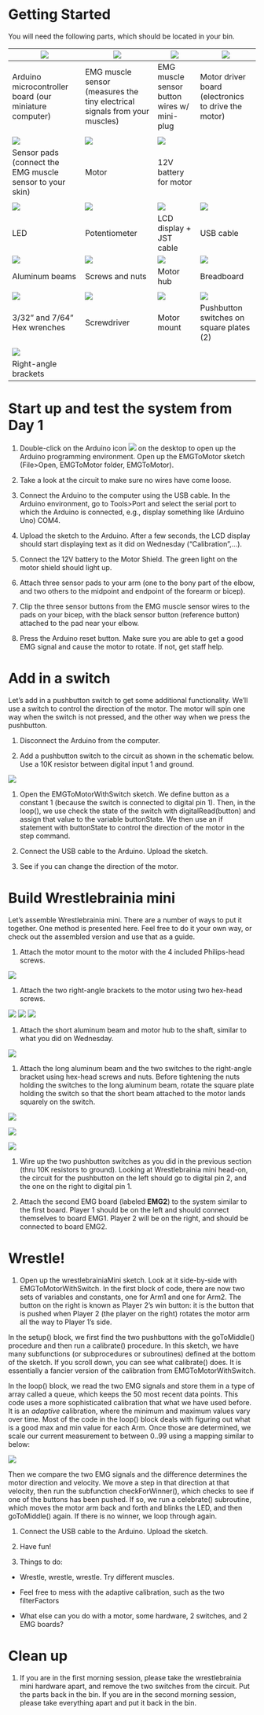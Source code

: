 Getting Started
===============

You will need the following parts, which should be located in your bin.

| ![](./media/image1.jpeg)                                 | ![](./media/image2.jpeg)                                                   | ![](./media/image3.jpeg)                    | ![](./media/image4.jpeg)                            |
|----------------------------------------------------------|----------------------------------------------------------------------------|---------------------------------------------|-----------------------------------------------------|
| Arduino microcontroller board (our miniature computer)   | EMG muscle sensor (measures the tiny electrical signals from your muscles) | EMG muscle sensor button wires w/ mini-plug | Motor driver board (electronics to drive the motor) |
|                                                          |                                                                            |                                             |                                                     |
| ![](./media/image5.jpeg)                                 | ![](./media/image7.jpeg)                    | ![](./media/image8.jpeg)                            |
| Sensor pads (connect the EMG muscle sensor to your skin) | Motor                                       | 12V battery for motor                               |
|                                                          |                                                                            |                                             |                                                     |
| ![](./media/image9.jpeg)                                 | ![](./media/image10.jpeg)                                                  | ![](./media/image11.jpeg)                   | ![](./media/image12.jpeg)                           |
| LED                                                      | Potentiometer                                                              | LCD display + JST cable                                 | USB cable                                           |
| ![](./media/image13.jpeg)                                | ![](./media/image14.jpeg)                                                  | ![](./media/image15.jpeg)                   | ![](./media/image16.jpeg)                           |
| Aluminum beams                                           | Screws and nuts                                                            | Motor hub                                   | Breadboard                                          |
|                                                          |                                                                            |                                             |                                                     |
| ![](./media/image17.jpeg)                                | ![](./media/image18.jpeg)                                                  | ![](./media/image19.jpeg)                   | ![](./media/image20.jpeg)                           |
| 3/32” and 7/64” Hex wrenches                             | Screwdriver                                                                | Motor mount                                 | Pushbutton switches on square plates (2)                               |
|                                                          |                                                                            |                                             |                                                     |
| ![](./media/image21.jpeg)                                |                                             |                                                     |
| Right-angle brackets                                     |                                             |                                                     |

Start up and test the system from Day 1
===========================================

1.  Double-click on the Arduino icon ![](./media/image23.jpeg) on the desktop to open up the Arduino programming environment. Open up the EMGToMotor sketch (File&gt;Open, EMGToMotor folder, EMGToMotor).

2.  Take a look at the circuit to make sure no wires have come loose.

3.  Connect the Arduino to the computer using the USB cable. In the Arduino environment, go to Tools&gt;Port and select the serial port to which the Arduino is connected, e.g., display something like (Arduino Uno) COM4.

4.  Upload the sketch to the Arduino. After a few seconds, the LCD display should start displaying text as it did on Wednesday (“Calibration”,…).

5.  Connect the 12V battery to the Motor Shield. The green light on the motor shield should light up.

6.  Attach three sensor pads to your arm (one to the bony part of the elbow, and two others to the midpoint and endpoint of the forearm or bicep).

7.  Clip the three sensor buttons from the EMG muscle sensor wires to the pads on your bicep, with the black sensor button (reference button) attached to the pad near your elbow.

8.  Press the Arduino reset button. Make sure you are able to get a good EMG signal and cause the motor to rotate. If not, get staff help.

Add in a switch
===============

Let’s add in a pushbutton switch to get some additional functionality. We’ll use a switch to control the direction of the motor. The motor will spin one way when the switch is not pressed, and the other way when we press the pushbutton.

1.  Disconnect the Arduino from the computer.

2.  Add a pushbutton switch to the circuit as shown in the schematic below. Use a 10K resistor between digital input 1 and ground.

![](./media/image24.png)

1.  Open the EMGToMotorWithSwitch sketch. We define button as a constant 1 (because the switch is connected to digital pin 1). Then, in the loop(), we use check the state of the switch with digitalRead(button) and assign that value to the variable buttonState. We then use an if statement with buttonState to control the direction of the motor in the step command.

2.  Connect the USB cable to the Arduino. Upload the sketch.

3.  See if you can change the direction of the motor.

Build Wrestlebrainia mini
=========================

Let’s assemble Wrestlebrainia mini. There are a number of ways to put it together. One method is presented here. Feel free to do it your own way, or check out the assembled version and use that as a guide.

1.  Attach the motor mount to the motor with the 4 included Philips-head screws.

![](./media/image25.jpeg)

1.  Attach the two right-angle brackets to the motor using two hex-head screws.

![](./media/image26.jpeg) ![](./media/image27.jpeg) ![](./media/image28.jpeg)

1.  Attach the short aluminum beam and motor hub to the shaft, similar to what you did on Wednesday.

![](./media/image29.jpeg)

1.  Attach the long aluminum beam and the two switches to the right-angle bracket using hex-head screws and nuts. Before tightening the nuts holding the switches to the long aluminum beam, rotate the square plate holding the switch so that the short beam attached to the motor lands squarely on the switch.

![](./media/image30.jpeg)

![](./media/image31.jpeg)

![](./media/image32.jpeg)

1.  Wire up the two pushbutton switches as you did in the previous section (thru 10K resistors to ground). Looking at Wrestlebrainia mini head-on, the circuit for the pushbutton on the left should go to digital pin 2, and the one on the right to digital pin 1.

2.  Attach the second EMG board (labeled **EMG2**) to the system similar to the first board. Player 1 should be on the left and should connect themselves to board EMG1. Player 2 will be on the right, and should be connected to board EMG2.



Wrestle!
========

1.  Open up the wrestlebrainiaMini sketch. Look at it side-by-side with EMGToMotorWithSwitch. In the first block of code, there are now two sets of variables and constants, one for Arm1 and one for Arm2. The button on the right is known as Player 2’s win button: it is the button that is pushed when Player 2 (the player on the right) rotates the motor arm all the way to Player 1’s side.

In the setup() block, we first find the two pushbuttons with the goToMiddle() procedure and then run a calibrate() procedure. In this sketch, we have many subfunctions (or subprocedures or subroutines) defined at the bottom of the sketch. If you scroll down, you can see what calibrate() does. It is essentially a fancier version of the calibration from EMGToMotorWithSwitch.

In the loop() block, we read the two EMG signals and store them in a type of array called a queue, which keeps the 50 most recent data points. This code uses a more sophisticated calibration that what we have used before. It is an *adaptive* calibration, where the minimum and maximum values vary over time. Most of the code in the loop() block deals with figuring out what is a good max and min value for each Arm. Once those are determined, we scale our current measurement to between 0..99 using a mapping similar to below:

![](./media/image33.png)

Then we compare the two EMG signals and the difference determines the motor direction and velocity. We move a step in that direction at that velocity, then run the subfunction checkForWinner(), which checks to see if one of the buttons has been pushed. If so, we run a celebrate() subroutine, which moves the motor arm back and forth and blinks the LED, and then goToMiddle() again. If there is no winner, we loop through again.

1.  Connect the USB cable to the Arduino. Upload the sketch.

2.  Have fun!

3.  Things to do:

-   Wrestle, wrestle, wrestle. Try different muscles.

-   Feel free to mess with the adaptive calibration, such as the two filterFactors

-   What else can you do with a motor, some hardware, 2 switches, and 2 EMG boards?

Clean up
========

1.  If you are in the first morning session, please take the wrestlebrainia mini hardware apart, and remove the two switches from the circuit. Put the parts back in the bin. If you are in the second morning session, please take everything apart and put it back in the bin.

